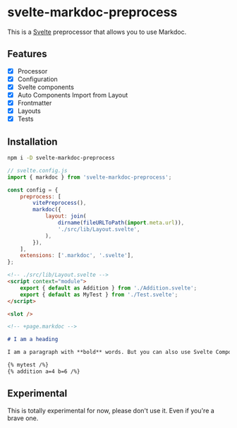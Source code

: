 # svelte-markdoc-preprocess

This is a [Svelte](https://svelte.dev) preprocessor that allows you to use Markdoc.

## Features

-   [x] Processor
-   [x] Configuration
-   [x] Svelte components
-   [x] Auto Components Import from Layout
-   [x] Frontmatter
-   [x] Layouts
-   [x] Tests

## Installation

```bash
npm i -D svelte-markdoc-preprocess
```

```js
// svelte.config.js
import { markdoc } from 'svelte-markdoc-preprocess';

const config = {
    preprocess: [
        vitePreprocess(),
        markdoc({
            layout: join(
                dirname(fileURLToPath(import.meta.url)),
                './src/lib/Layout.svelte',
            ),
        }),
    ],
    extensions: ['.markdoc', '.svelte'],
};
```

```html
<!-- ./src/lib/Layout.svelte -->
<script context="module">
    export { default as Addition } from './Addition.svelte';
    export { default as MyTest } from './Test.svelte';
</script>

<slot />
```

```md
<!-- +page.markdoc -->

# I am a heading

I am a paragraph with **bold** words. But you can also use Svelte Components:

{% mytest /%}
{% addition a=4 b=6 /%}
```

## Experimental

This is totally experimental for now, please don't use it. Even if you're a brave one.
